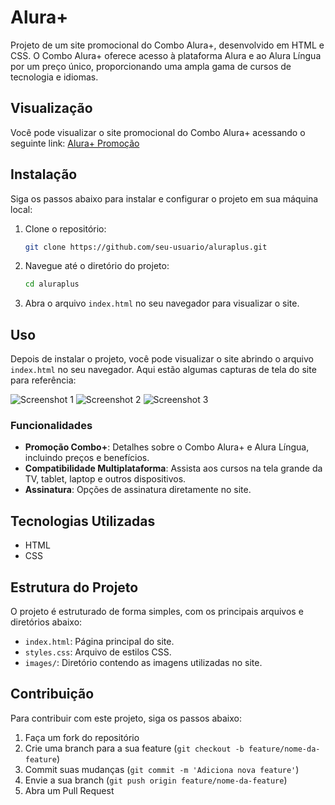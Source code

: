 # Alura+

Projeto de um site promocional do Combo Alura+, desenvolvido em HTML e CSS. O Combo Alura+ oferece acesso à plataforma Alura e ao Alura Língua por um preço único, proporcionando uma ampla gama de cursos de tecnologia e idiomas.

## Visualização

Você pode visualizar o site promocional do Combo Alura+ acessando o seguinte link: [Alura+ Promoção](https://aluraplus-lilac-seven.vercel.app/)

## Instalação

Siga os passos abaixo para instalar e configurar o projeto em sua máquina local:

1. Clone o repositório:
    ```bash
    git clone https://github.com/seu-usuario/aluraplus.git
    ```
2. Navegue até o diretório do projeto:
    ```bash
    cd aluraplus
    ```
3. Abra o arquivo `index.html` no seu navegador para visualizar o site.

## Uso

Depois de instalar o projeto, você pode visualizar o site abrindo o arquivo `index.html` no seu navegador. Aqui estão algumas capturas de tela do site para referência:

![Screenshot 1](https://github.com/seu-usuario/aluraplus/blob/main/screenshot1.png)
![Screenshot 2](https://github.com/seu-usuario/aluraplus/blob/main/screenshot2.png)
![Screenshot 3](https://github.com/seu-usuario/aluraplus/blob/main/screenshot3.png)

### Funcionalidades

- **Promoção Combo+**: Detalhes sobre o Combo Alura+ e Alura Língua, incluindo preços e benefícios.
- **Compatibilidade Multiplataforma**: Assista aos cursos na tela grande da TV, tablet, laptop e outros dispositivos.
- **Assinatura**: Opções de assinatura diretamente no site.

## Tecnologias Utilizadas

- HTML
- CSS

## Estrutura do Projeto

O projeto é estruturado de forma simples, com os principais arquivos e diretórios abaixo:

- `index.html`: Página principal do site.
- `styles.css`: Arquivo de estilos CSS.
- `images/`: Diretório contendo as imagens utilizadas no site.

## Contribuição

Para contribuir com este projeto, siga os passos abaixo:

1. Faça um fork do repositório
2. Crie uma branch para a sua feature (`git checkout -b feature/nome-da-feature`)
3. Commit suas mudanças (`git commit -m 'Adiciona nova feature'`)
4. Envie a sua branch (`git push origin feature/nome-da-feature`)
5. Abra um Pull Request

